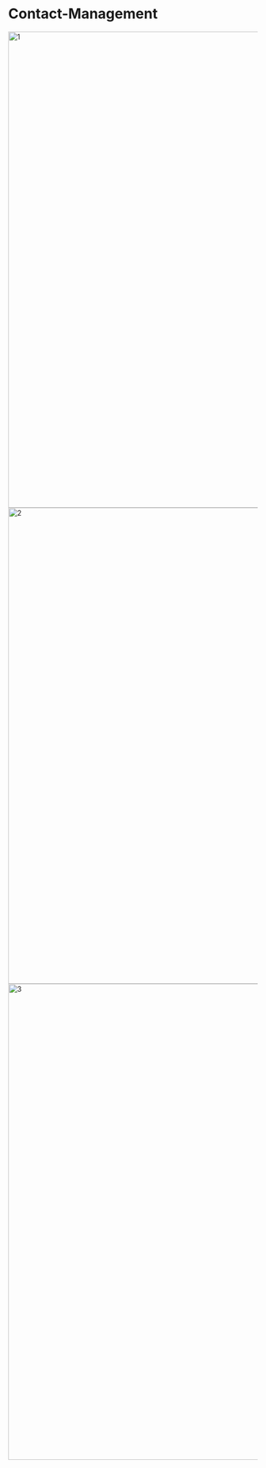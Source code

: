 # Contact-Management
<img width="960" alt="1" src="https://github.com/DineshGavai/Contact-Management/assets/111348314/900ef5f4-7728-4fa2-9126-759c47de58b4">
<img width="960" alt="2" src="https://github.com/DineshGavai/Contact-Management/assets/111348314/809e5999-f99b-43b9-9529-49d19cb96787">
<img width="960" alt="3" src="https://github.com/DineshGavai/Contact-Management/assets/111348314/69150ec4-e6b8-4c3a-a33b-1e0f74f21f2a">

